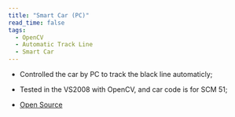 ```yaml
---
title: "Smart Car (PC)"
read_time: false
tags:
  - OpenCV
  - Automatic Track Line
  - Smart Car
---
```


* Controlled the car by PC to track the black line automaticly;

* Tested in the VS2008 with OpenCV, and car code is for SCM 51;

* [Open Source](https://github.com/lanouyu/The-Car-Controlled-by-PC)
